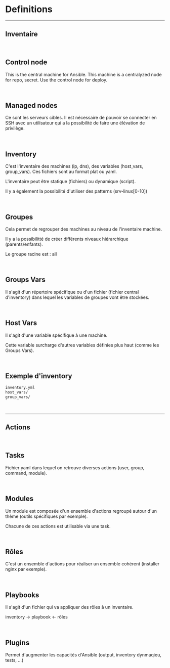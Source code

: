# Definitions

---

## Inventaire 

<br>

## Control node

This is the central machine for Ansible. This machine is a centralyzed node for repo, secret. Use the control node for deploy.
 
<br>

## Managed nodes

Ce sont les serveurs cibles. Il est nécessaire de pouvoir se connecter en SSH avec un utilisateur qui a la possibilité de faire une élévation de privilège.

<br>

## Inventory

C'est l'inventaire des machines (ip, dns), des variables (host_vars, group_vars). Ces fichiers sont au format plat ou yaml.

L'inventaire peut être statique (fichiers) ou dynamique (script).

Il y a également la possibilité d'utiliser des patterns (srv-linux[0-10])

<br>

## Groupes

Cela permet de regrouper des machines au niveau de l'inventaire machine. 

Il y a la possibilitté de créer différents niveaux hiérarchique (parents/enfants).

Le groupe racine est : all

<br>

## Groups Vars

Il s'agit d'un répertoire spécifique ou d'un fichier (fichier central d'inventory) dans lequel les variables de groupes vont être stockées.

<br>

## Host Vars

Il s'agit d'une variable spécifique à une machine.

Cette variable surcharge d'autres variables définies plus haut (comme les Groups Vars).

<br>

## Exemple d'inventory

```bash
inventory.yml
host_vars/
group_vars/
```

<br>

---

## Actions

<br>

## Tasks

Fichier yaml dans lequel on retrouve diverses actions (user, group, command, module).

<br>

## Modules

Un module est composée d'un ensemble d'actions regroupé autour d'un thème (outils spécifiques par exemple).

Chacune de ces actions est utilisable via une task.

<br>

## Rôles

C'est un ensemble d'actions pour réaliser un ensemble cohérent (installer nginx par exemple).

<br>

## Playbooks

Il s'agit d'un fichier qui va appliquer des rôles à un inventaire.

inventory -> playbook <- rôles

<br>

## Plugins

Permet d'augmenter les capacités d'Ansible (output, inventory dynmaqieu, tests, ...)





